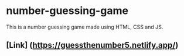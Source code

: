 # number-guessing-game
This is a number guessing game made using HTML, CSS and JS.
## [Link] (https://guessthenumber5.netlify.app/)
